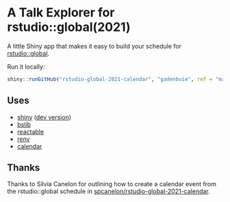 
# A Talk Explorer for rstudio::global(2021)

<!-- badges: start -->
<!-- badges: end -->

A little Shiny app that makes it easy to build your schedule for [rstudio::global](https://global.rstudio.com).

Run it locally:

```r
shiny::runGitHub("rstudio-global-2021-calendar", "gadenbuie", ref = "main")
```

## Uses

- [shiny](https://shiny.rstudio.com) ([dev version](https://github.com/rstudio/shiny))
- [bslib](https://rstudio.github.io/bslib/)
- [reactable](https://glin.github.io/reactable/)
- [renv](https://rstudio.github.io/renv/)
- [calendar](https://github.com/ATFutures/calendar)

## Thanks

Thanks to  Silvia Canelon for outlining how to create a calendar event from the rstudio::global schedule in [spcanelon/rstudio-global-2021-calendar](https://github.com/spcanelon/rstudio-global-2021-calendar).
